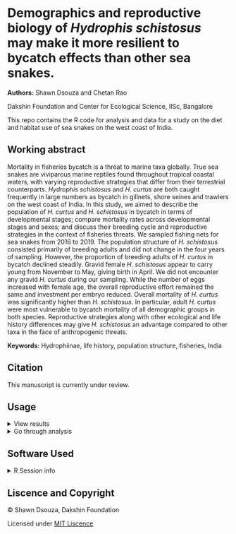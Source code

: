 # Demographics and reproductive biology of *Hydrophis schistosus* may make it more resilient to bycatch effects than other sea snakes.

**Authors:** Shawn Dsouza and Chetan Rao

Dakshin Foundation and Center for Ecological Science, IISc, Bangalore

This repo contains the R code for analysis and data  for a study on the diet and habitat use of sea snakes on the west coast of India.

## Working abstract

Mortality in fisheries bycatch is a threat to marine taxa globally. True sea snakes are viviparous marine reptiles found throughout tropical coastal waters, with varying reproductive strategies that differ from their terrestrial counterparts. *Hydrophis schistosus* and *H. curtus* are both caught frequently in large numbers as bycatch in gillnets, shore seines and trawlers on the west coast of India. In this study, we aimed to describe the population of *H. curtus* and *H. schistosus* in bycatch in terms of developmental stages; compare mortality rates across developmental stages and sexes; and discuss their breeding cycle and reproductive strategies in the context of fisheries threats. We sampled fishing nets for sea snakes from 2016 to 2019. The population structure of *H. schistosus* consisted primarily of breeding adults and did not change in the four years of sampling. However, the proportion of breeding adults of *H. curtus* in bycatch declined steadily. Gravid female *H. schistosus* appear to carry young from November to May, giving birth in April. We did not encounter any gravid *H. curtus* during our sampling. While the number of eggs increased with female age, the overall reproductive effort remained the same and investment per embryo reduced. Overall mortality of *H. curtus* was significantly higher than *H. schistosus*. In particular, adult *H. curtus* were most vulnerable to bycatch mortality of all demographic groups in both species. Reproductive strategies along with other ecological and life history differences may give *H. schistosus* an advantage compared to other taxa in the face of anthropogenic threats.

**Keywords:** Hydrophiinae, life history, population structure, fisheries, India

## Citation

This manuscript is currently under review.

## Usage

<details>
  <summary> View results </summary>
  
  The R markdown file is configured to out put an HTML document with the results of the analysis. Paste the following code in the terminal. With the working directory set to root of this repository.
  
  
  ```R
  rmarkdown::render_site(input = "Reproductive Biology Manuscript.Rmd", encoding = "UTF")
  ```
  
  *OR*
  
  Go to https://cheesesnakes.github.io/sea-snake-demo-repro/.
  
  </details>
 
 <details>
  <summary>Go through analysis</summary>
    
   - R markdown files are best viewed in the R studio IDE.
   
   - Before working with the file locally a portable local environment can be activated to make sure you have all the dependencies by running `renv::activate()` and `renv::restore()`. You will need to intall the `renv` package for this. For more information please refer to https://rstudio.github.io/renv/articles/renv.html.
   
   </details>
 
 ## Software Used
<details>
  <summary> R Session info </summary>
  
  ```R                      
 version  R version 4.1.0 (2021-05-18)
 os       Ubuntu 20.10              
 system   x86_64, mingw32             
 ui       RStudio                     
 language (EN)                        
 collate  English_India.1252          
 ctype    English_India.1252          
  ```

  </details>
 
 ## Liscence and Copyright
 
 © Shawn Dsouza, Dakshin Foundation
 
Licensed under [MIT Liscence](LISCENCE)
